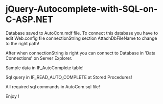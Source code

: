 # jQuery-Autocomplete-with-SQL-on-C-ASP.NET

Database saved to AutoCom.mdf file. To connect this database you have to edit Web.config file connectionString section AttachDbFileName to change to the right path!

<connectionStrings>
    <add name="AutoConn" connectionString="Data Source=   (localdb)\v11.0;AttachDbFileName=C:\Web\AutoComplete\Code_Offline\AutoCom.mdf;Integrated Security=True"   providerName="System.Data.SqlClient"/>
</connectionStrings>

After when connectionString is right you can connect to Database in 'Data Connections' on Server Explorer.

Sample data in IF_AutoComplete table!

Sql query in IF_READ_AUTO_COMPLETE at Stored Procedures!

All required sql commands in AutoCom.sql file!

Enjoy !
